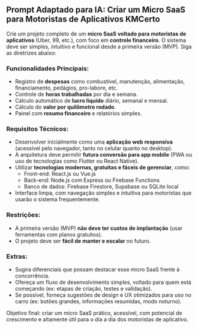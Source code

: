 ## Prompt Adaptado para IA: Criar um Micro SaaS para Motoristas de Aplicativos **KMCerto**

Crie um projeto completo de um **micro SaaS voltado para motoristas de aplicativos** (Uber, 99, etc.), com foco em **controle financeiro**. O sistema deve ser simples, intuitivo e funcional desde a primeira versão (MVP). Siga as diretrizes abaixo:

### Funcionalidades Principais:
- Registro de **despesas** como combustível, manutenção, alimentação, financiamento, pedágios, pro-labore, etc.
- Controle de **horas trabalhadas** por dia e semana.
- Cálculo automático de **lucro líquido** diário, semanal e mensal.
- Cálculo do **valor por quilômetro rodado**.
- Painel com **resumo financeiro** e relatórios simples.

### Requisitos Técnicos:
- Desenvolver inicialmente como uma **aplicação web responsiva** (acessível pelo navegador, tanto no celular quanto no desktop).
- A arquitetura deve permitir **futura conversão para app mobile** (PWA ou uso de tecnologias como Flutter ou React Native).
- Utilizar **tecnologias modernas, gratuitas e fáceis de gerenciar**, como:
  - Front-end: React.js ou Vue.js
  - Back-end: Node.js com Express ou Firebase Functions
  - Banco de dados: Firebase Firestore, Supabase ou SQLite local
- Interface limpa, com navegação simples e intuitiva para motoristas que usarão o sistema frequentemente.

### Restrições:
- A primeira versão (MVP) **não deve ter custos de implantação** (usar ferramentas com planos gratuitos).
- O projeto deve ser **fácil de manter e escalar** no futuro.

### Extras:
- Sugira diferenciais que possam destacar esse micro SaaS frente à concorrência.
- Ofereça um fluxo de desenvolvimento simples, voltado para quem está começando (ex: etapas de criação, testes e validação).
- Se possível, forneça sugestões de design e UX otimizados para uso no carro (ex: botões grandes, informações resumidas, modo noturno).

Objetivo final: criar um micro SaaS prático, acessível, com potencial de crescimento e altamente útil para o dia a dia dos motoristas de aplicativo.

